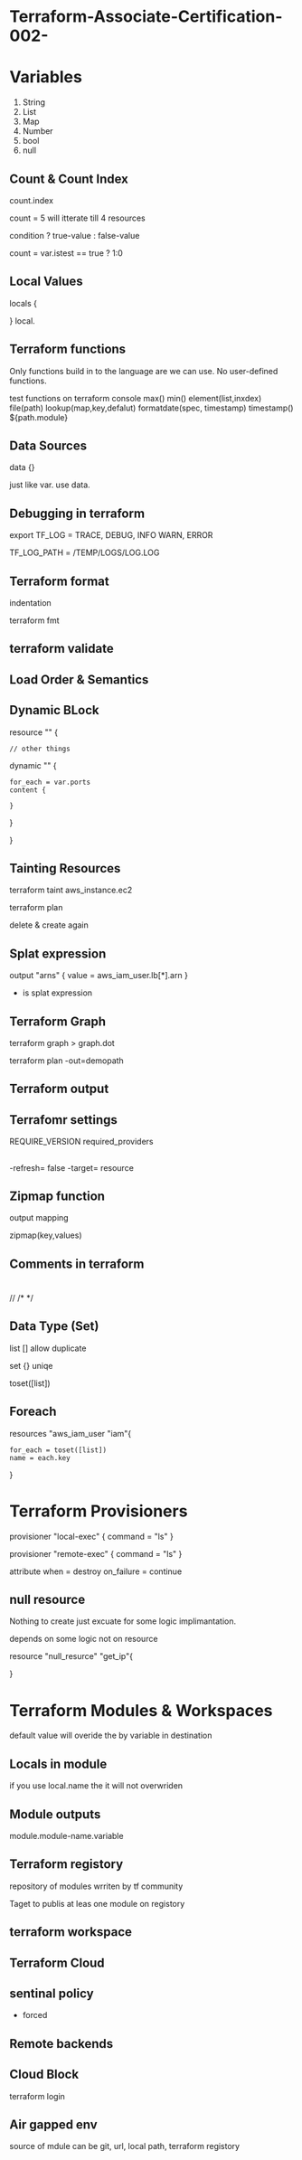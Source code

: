 # Terraform-Associate-Certification-002-




# Variables 

1. String 
2. List 
3. Map
4. Number
5. bool 
6. null


## Count & Count Index

count.index 


count = 5 
will itterate till 4 resources 


condition ? true-value : false-value

count = var.istest == true ? 1:0


## Local Values

locals {

}
local.



## Terraform functions

Only functions build in to the language are we can use. 
No user-defined functions. 

test functions on terraform console 
max()
min()
element(list,inxdex)
file(path)
lookup(map,key,defalut)
formatdate(spec, timestamp)
timestamp() ${path.module}




## Data Sources 

data {}

just like var. use data.


## Debugging in terraform 

export TF_LOG = TRACE, DEBUG, INFO WARN, ERROR

TF_LOG_PATH = /TEMP/LOGS/LOG.LOG



## Terraform format

indentation 

terraform fmt

## terraform validate


## Load Order & Semantics


## Dynamic BLock


resource "" {

    // other things 
dynamic "" {

    for_each = var.ports
    content {

    }
}

}


## Tainting Resources 

terraform taint aws_instance.ec2

terraform plan

delete & create again 

## Splat expression

output "arns" {
    value = aws_iam_user.lb[*].arn
}

* is splat expression



## Terraform Graph 

terraform graph > graph.dot


terraform plan -out=demopath

## Terraform output


## Terrafomr settings 

REQUIRE_VERSION
required_providers

## 

-refresh= false
-target= resource 


## Zipmap function 

output mapping 

zipmap(key,values) 


## Comments in terraform 

#
//
/* */


## Data Type (Set)

list [] allow duplicate 

set {} uniqe

toset([list])



## Foreach 

resources "aws_iam_user "iam"{

    for_each = toset([list])
    name = each.key
}




# Terraform Provisioners

provisioner "local-exec" {
    command = "ls"
}

provisioner "remote-exec" {
    command = "ls"
}

attribute 
when = destroy
on_failure = continue


## null resource

Nothing to create just excuate for some logic implimantation.

depends on some logic not on resource 



resource "null_resurce" "get_ip"{

}



# Terraform Modules & Workspaces 

default value will overide the by variable in destination 

## Locals in module 

if you use local.name the it will not overwriden 


## Module outputs

module.module-name.variable 


## Terraform registory 

repository of modules wrriten by tf community 


Taget to publis at leas one module on registory 


## terraform workspace






## Terraform Cloud


## sentinal policy 
- forced 

## Remote backends

## Cloud Block 
terraform login 

## Air gapped env

source of mdule can be git, url, local path, terraform registory 